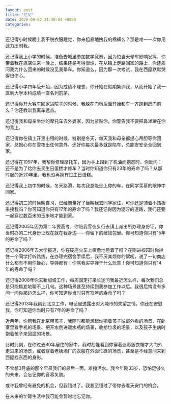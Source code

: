 ```yaml
---
layout: post
title: "忆父"
date: 2020-09-02 21:30:04 +0800
categories: 
---
```


还记得小时候晚上我不脱衣服睡觉，你来粗暴地拽我的棉裤么？那是唯一一次你用武力压制我。

还记得我上小学的时候，准备去城里参加数学竞赛，因为怕当天晕车影响发挥，你带着我在旅店住来一晚上，结果还是考得很烂，在从镇上走路回家的路上，你还质问我为什么回来的时候没见我晕车。你知道么，因为那一次考试，我在西屋默默哭得很伤心。

还记得小学四年级开始，因为成绩不理想，你开始在假期集训我，从而开始了我一直到大学本科成绩一直名列前茅。

还记得你开大客车回家进院子的时候，我躲在门墩后面开始和车一齐跑到房门前么？你还教训我离车远点。

还记得我和母亲坐你的摩托车去外婆家，因为紧贴你，你警告我不要把鼻涕蹭在你的背上。

还记得你在镇上开黑出租的时候，特别是冬天，每天我和母亲都提心吊胆等你回家，总担心你在雪夜出任何意外，还好你每次最多就是陷车，总能安安全全回到家。

还记得在1997年，我帮你修理摩托车，因为手上蹭到了机油而抱怨时，你反问：还不是为了给你去买生日蛋糕才修车？当时你知道你只有23年的寿命了吗？从那时起的近20年里，我也没再拥有过生日蛋糕。

还记得我上初中的时候，冬天路滑，每次我总能坐上你的车，在同学羡慕的眼神中回家。

还记得初三的时候晚自习，已经商量好了当晚我去同学家住，可你还是骑着小踏板来接我吗？你可知道你只有17年的寿命了吗？我还记得因为泥泞的道路，我们还要一起穿过数百米的玉米地才能到家。

还记得2005年因为第二年要高考，你陪我雪夜步行去镇上派出所办理身份证，你当时办的二代身份证现在就在我身边——你留下的破钱包里。你可知道你只有15年的寿命了吗？

还记得2006年去大学报道，你在硬座火车上疲惫地睡着了吗？在刚进校园时你拦住一个同学打听路线，在办理完宿舍手续后，我不厌其烦你的絮叨，说了一句商店什么都有不用你操心，导弹都有！你骂我买导弹干什么玩意！你可知道你只有14年的寿命了吗？

还记得2008年你去新加坡工作，每周固定打来长途问我最近怎么样，每次我们总是只能尴尬地聊不上几句。这种场景甚至持续到我参加工作以后。我很后悔没有多问一问你那边怎么样，你可知道你当时只有12年的寿命了吗？

还记得2013年我刚到北京工作，电话里透露出对大城市的失望之情，你还在安慰我，你可知道你当时只有7年的寿命了吗？

近两年，你帮我在北京带孩子，我随时都能想起你抱着孩子往窗外看的场景、在卧室里看手机的场景、把开水倒进暖水瓶的场景，收拾垃圾的场景，以及孩子生病时抱着孩子来回遛的场景。

此时此刻，在你过去30年居住的家中，我时刻能看到你穿着迷彩服衣帽才大门外走进来的场景，或者穿着老姨酒厂的衣服在外面忙碌的场景，甚至是不经意间来到西屋找东西的身影。

不曾想3月底的那个早晨我们的最后一面。难掩泪水。我今年刚33岁，恐怕足够久的未来，会忘记你的音容笑貌。

或许我曾经有避免的机会，但我错过了。我甚至错过了带你去看天安门的机会。

在未来的忙碌生活中我可能会暂时地忘记你。
